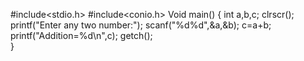 #include<stdio.h>
#include<conio.h>
Void main()
{
  int a,b,c;
  clrscr();
  printf("Enter any two number:");
  scanf("%d%d",&a,&b);
  c=a+b;
  printf("Addition=%d\n",c);
  getch();   
  }
